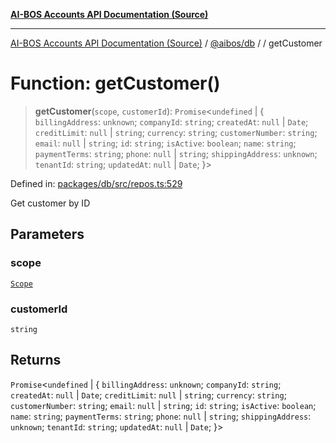 [**AI-BOS Accounts API Documentation (Source)**](../../../README.md)

***

[AI-BOS Accounts API Documentation (Source)](../../../README.md) / [@aibos/db](../README.md) / [](../README.md) / getCustomer

# Function: getCustomer()

> **getCustomer**(`scope`, `customerId`): `Promise`\<`undefined` \| \{ `billingAddress`: `unknown`; `companyId`: `string`; `createdAt`: `null` \| `Date`; `creditLimit`: `null` \| `string`; `currency`: `string`; `customerNumber`: `string`; `email`: `null` \| `string`; `id`: `string`; `isActive`: `boolean`; `name`: `string`; `paymentTerms`: `string`; `phone`: `null` \| `string`; `shippingAddress`: `unknown`; `tenantId`: `string`; `updatedAt`: `null` \| `Date`; \}\>

Defined in: [packages/db/src/repos.ts:529](https://github.com/pohlai88/accounts/blob/48103fb36d28b2b9bfb33472b6de2f719773cde9/packages/db/src/repos.ts#L529)

Get customer by ID

## Parameters

### scope

[`Scope`](../interfaces/Scope.md)

### customerId

`string`

## Returns

`Promise`\<`undefined` \| \{ `billingAddress`: `unknown`; `companyId`: `string`; `createdAt`: `null` \| `Date`; `creditLimit`: `null` \| `string`; `currency`: `string`; `customerNumber`: `string`; `email`: `null` \| `string`; `id`: `string`; `isActive`: `boolean`; `name`: `string`; `paymentTerms`: `string`; `phone`: `null` \| `string`; `shippingAddress`: `unknown`; `tenantId`: `string`; `updatedAt`: `null` \| `Date`; \}\>
